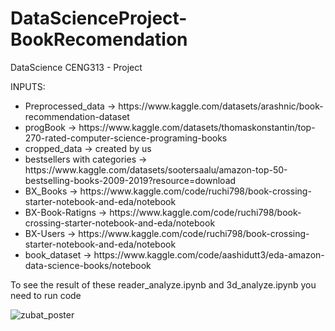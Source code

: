 # DataScienceProject-BookRecomendation

DataScience CENG313 - Project
<p>INPUTS: </p>
<ul>
  <li>Preprocessed_data -> https://www.kaggle.com/datasets/arashnic/book-recommendation-dataset</li>
  <li>progBook -> https://www.kaggle.com/datasets/thomaskonstantin/top-270-rated-computer-science-programing-books</li>
  <li>cropped_data -> created by us </li>
  <li>bestsellers with categories -> https://www.kaggle.com/datasets/sootersaalu/amazon-top-50-bestselling-books-2009-2019?resource=download</li>
  <li>BX_Books -> https://www.kaggle.com/code/ruchi798/book-crossing-starter-notebook-and-eda/notebook</li>
  <li>BX-Book-Ratigns -> https://www.kaggle.com/code/ruchi798/book-crossing-starter-notebook-and-eda/notebook</li>
  <li>BX-Users -> https://www.kaggle.com/code/ruchi798/book-crossing-starter-notebook-and-eda/notebook</li>
  <li>book_dataset -> https://www.kaggle.com/code/aashidutt3/eda-amazon-data-science-books/notebook </li>
</ul>

<p>To see the result of these reader_analyze.ipynb and 3d_analyze.ipynb you need to run code</p>

![zubat_poster](https://user-images.githubusercontent.com/74828364/210616125-b0516aed-0fc7-4ff6-a5ee-cf061c76f0bd.jpg)
